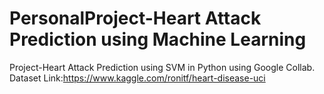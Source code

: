 # PersonalProject-Heart Attack Prediction using Machine Learning

Project-Heart Attack Prediction using SVM in Python using Google Collab.
Dataset Link:https://www.kaggle.com/ronitf/heart-disease-uci
